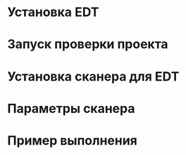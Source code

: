 # Установка EDT

# Запуск проверки проекта

# Установка сканера для EDT

# Параметры сканера

# Пример выполнения